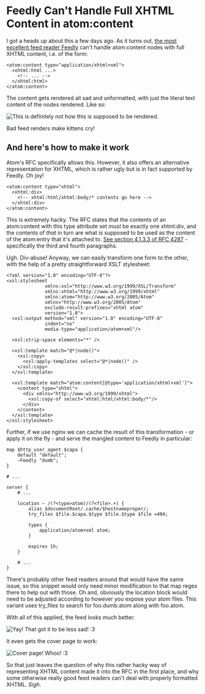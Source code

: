 # Feedly Can't Handle Full XHTML Content in atom:content

I got a heads up about this a few days ago. As it turns out, [the most excellent feed reader Feedly](http://feedly.com/) can't handle atom:content nodes with full XHTML content, i.e. of the form:

    <atom:content type="application/xhtml+xml">
      <xhtml:html ...>
        <!-- ... -->
      </xhtml:html>
    </atom:content>

The content gets rendered all sad and unformatted, with just the literal text content of the nodes rendered. Like so:

![This is definitely not how this is supposed to be rendered.](/png/sad-feedly-feed)

Bad feed renders make kittens cry!

## And here's how to make it work

Atom's RFC specifically allows this. However, it also offers an alternative representation for XHTML, which is rather ugly but is in fact supported by Feedly. Oh joy!

    <atom:content type="xhtml">
      <xhtml:div>
        <!-- xhtml:html/xhtml:body/* contents go here -->
      </xhtml:div>
    </atom:content>

This is extremely hacky. The RFC states that the contents of an atom:content with this type attribute set *must* be exactly one xhtml:div, and the contents of *that* in turn are what is supposed to be used as the content of the atom:entry that it's attached to. [See section 4.1.3.3 of RFC 4287](https://tools.ietf.org/html/rfc4287#page-15) - specifically the third and fourth paragraphs.

Ugh. Div-abuse! Anyway, we can easily transform one form to the other, with the help of a pretty straightforward XSLT stylesheet:

    <?xml version="1.0" encoding="UTF-8"?>
    <xsl:stylesheet
                  xmlns:xsl="http://www.w3.org/1999/XSL/Transform"
                  xmlns:xhtml="http://www.w3.org/1999/xhtml"
                  xmlns:atom="http://www.w3.org/2005/Atom"
                  xmlns="http://www.w3.org/2005/Atom"
                  exclude-result-prefixes="xhtml atom"
                  version="1.0">
      <xsl:output method="xml" version="1.0" encoding="UTF-8"
                  indent="no"
                  media-type="application/atom+xml"/>

      <xsl:strip-space elements="*" />

      <xsl:template match="@*|node()">
        <xsl:copy>
          <xsl:apply-templates select="@*|node()" />
        </xsl:copy>
      </xsl:template>

      <xsl:template match="atom:content[@type='application/xhtml+xml']">
        <content type="xhtml">
          <div xmlns="http://www.w3.org/1999/xhtml">
            <xsl:copy-of select="xhtml:html/xhtml:body/*"/>
          </div>
        </content>
      </xsl:template>
    </xsl:stylesheet>

Further, if we use nginx we can cache the result of this transformation - or apply it on the fly - and serve the mangled content to Feedly in particular:

    map $http_user_agent $capa {
        default "default";
        ~Feedly "dumb";
    }

    # ...

    server {
        # ...

        location ~ /(?<type>atom)/(?<file>.+) {
            alias $documentRoot/.cache/$hostnameproper/;
            try_files $file.$capa.$type $file.$type $file =404;

            types {
                application/atom+xml atom;
            }

            expires 1h;
        }

        # ...
    }

There's probably other feed readers around that would have the same issue, so this snippet would only need minor modification to that map regex there to help out with those. Oh and, obviously the location block would need to be adjusted according to however you expose your atom files. This variant uses try_files to search for foo.dumb.atom along with foo.atom.

With all of this applied, the feed looks much better:

![Yay! That got it to be less sad! :3](/png/working-feedly-feed)

It even gets the cover page to work:

![Cover page! Whoo! :3](/png/working-feedly-cover)

So that just leaves the question of why this rather hacky way of representing XHTML content made it into the RFC in the first place, and why some otherwise really good feed readers can't deal with properly formatted XHTML. *Sigh*.